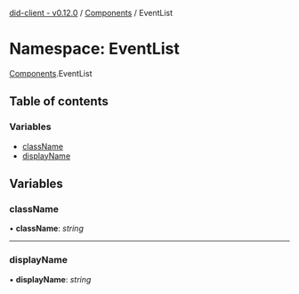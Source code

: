 [did-client - v0.12.0](../README.md) / [Components](components.md) / EventList

# Namespace: EventList

[Components](components.md).EventList

## Table of contents

### Variables

- [className](components.eventlist.md#classname)
- [displayName](components.eventlist.md#displayname)

## Variables

### className

• **className**: *string*

___

### displayName

• **displayName**: *string*
